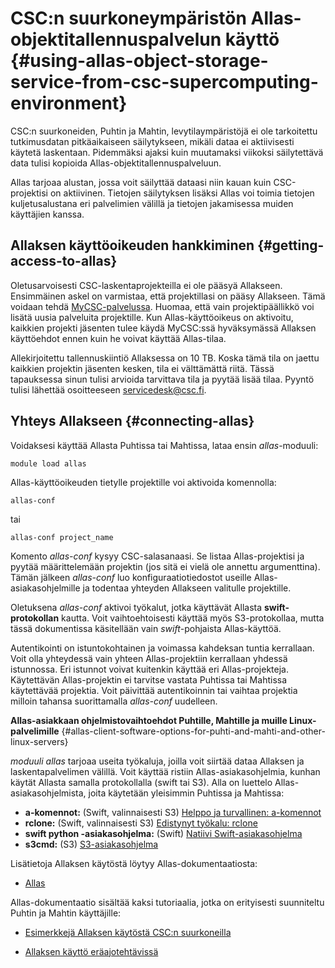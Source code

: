# CSC:n suurkoneympäristön Allas-objektitallennuspalvelun käyttö {#using-allas-object-storage-service-from-csc-supercomputing-environment}

CSC:n suurkoneiden, Puhtin ja Mahtin, levytilaympäristöjä ei ole tarkoitettu tutkimusdatan pitkäaikaiseen säilytykseen, mikäli dataa ei aktiivisesti käytetä laskentaan. Pidemmäksi ajaksi kuin muutamaksi viikoksi säilytettävä data tulisi kopioida Allas-objektitallennuspalveluun.

Allas tarjoaa alustan, jossa voit säilyttää dataasi niin kauan kuin CSC-projektisi on aktiivinen. Tietojen säilytyksen lisäksi Allas voi toimia tietojen kuljetusalustana eri palvelimien välillä ja tietojen jakamisessa muiden käyttäjien kanssa.

## Allaksen käyttöoikeuden hankkiminen {#getting-access-to-allas}

Oletusarvoisesti CSC-laskentaprojekteilla ei ole pääsyä Allakseen. Ensimmäinen askel on varmistaa, että projektillasi on pääsy Allakseen. Tämä voidaan tehdä [MyCSC-palvelussa](https://my.csc.fi). Huomaa, että vain projektipäällikkö voi lisätä uusia palveluita projektille. Kun Allas-käyttöoikeus on aktivoitu, kaikkien projekti jäsenten tulee käydä MyCSC:ssä hyväksymässä Allaksen käyttöehdot ennen kuin he voivat käyttää Allas-tilaa.

Allekirjoitettu tallennuskiintiö Allaksessa on 10 TB. Koska tämä tila on jaettu kaikkien projektin jäsenten kesken, tila ei välttämättä riitä. Tässä tapauksessa sinun tulisi arvioida tarvittava tila ja pyytää lisää tilaa. Pyyntö tulisi lähettää osoitteeseen servicedesk@csc.fi.

## Yhteys Allakseen {#connecting-allas}

Voidaksesi käyttää Allasta Puhtissa tai Mahtissa, lataa ensin _allas_-moduuli:
```text
module load allas
```
Allas-käyttöoikeuden tietylle projektille voi aktivoida komennolla:
```text
allas-conf
```
tai 
```text
allas-conf project_name
```
Komento _allas-conf_ kysyy CSC-salasanaasi. Se listaa Allas-projektisi ja pyytää määrittelemään projektin (jos sitä ei vielä ole annettu argumenttina). Tämän jälkeen _allas-conf_ luo konfiguraatiotiedostot useille Allas-asiakasohjelmille ja todentaa yhteyden Allakseen valitulle projektille.

Oletuksena _allas-conf_ aktivoi työkalut, jotka käyttävät Allasta **swift-protokollan** kautta. Voit vaihtoehtoisesti käyttää myös S3-protokollaa, mutta tässä dokumentissa käsitellään vain _swift_-pohjaista Allas-käyttöä.

Autentikointi on istuntokohtainen ja voimassa kahdeksan tuntia kerrallaan. Voit olla yhteydessä vain yhteen Allas-projektiin kerrallaan yhdessä istunnossa. Eri istunnot voivat kuitenkin käyttää eri Allas-projekteja. Käytettävän Allas-projektin ei tarvitse vastata Puhtissa tai Mahtissa käytettävää projektia. Voit päivittää autentikoinnin tai vaihtaa projektia milloin tahansa suorittamalla _allas-conf_ uudelleen.

**Allas-asiakkaan ohjelmistovaihtoehdot Puhtille, Mahtille ja muille Linux-palvelimille** {#allas-client-software-options-for-puhti-and-mahti-and-other-linux-servers}

_moduuli allas_ tarjoaa useita työkaluja, joilla voit siirtää dataa Allaksen ja laskentapalvelimen välillä. Voit käyttää ristiin Allas-asiakasohjelmia, kunhan käytät Allasta samalla protokollalla (swift tai S3). Alla on luettelo Allas-asiakasohjelmista, joita käytetään yleisimmin Puhtissa ja Mahtissa:

* **a-komennot:** (Swift, valinnaisesti S3) [Helppo ja turvallinen: a-komennot](../data/Allas/using_allas/a_commands.md)
* **rclone:** (Swift, valinnaisesti S3) [Edistynyt työkalu: rclone](../data/Allas/using_allas/rclone.md)
* **swift python -asiakasohjelma:** (Swift) [Natiivi Swift-asiakasohjelma](../data/Allas/using_allas/swift_client.md)
* **s3cmd:** (S3) [S3-asiakasohjelma](../data/Allas/using_allas/s3_client.md#configuring-s3-connection-in-supercomputers)

Lisätietoja Allaksen käytöstä löytyy Allas-dokumentaatiosta:

* [Allas](../data/Allas/index.md)

Allas-dokumentaatio sisältää kaksi tutoriaalia, jotka on erityisesti suunniteltu Puhtin ja Mahtin käyttäjille:

* [Esimerkkejä Allaksen käytöstä CSC:n suurkoneilla](../data/Allas/allas-examples.md)

* [Allaksen käyttö eräajotehtävissä](../data/Allas/allas_batchjobs.md)